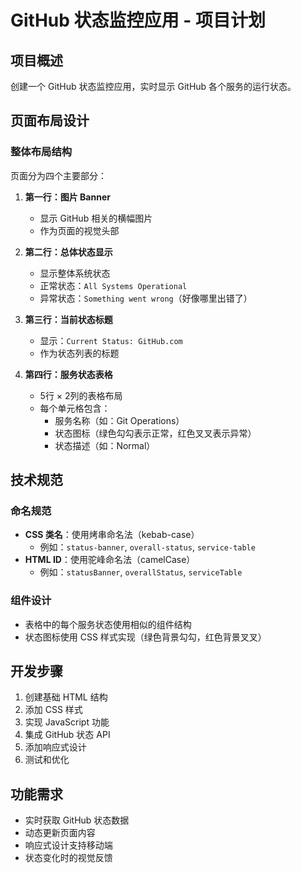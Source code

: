 # GitHub 状态监控应用 - 项目计划

## 项目概述
创建一个 GitHub 状态监控应用，实时显示 GitHub 各个服务的运行状态。

## 页面布局设计

### 整体布局结构
页面分为四个主要部分：

1. **第一行：图片 Banner**
   - 显示 GitHub 相关的横幅图片
   - 作为页面的视觉头部

2. **第二行：总体状态显示**
   - 显示整体系统状态
   - 正常状态：`All Systems Operational`
   - 异常状态：`Something went wrong`（好像哪里出错了）

3. **第三行：当前状态标题**
   - 显示：`Current Status: GitHub.com`
   - 作为状态列表的标题

4. **第四行：服务状态表格**
   - 5行 × 2列的表格布局
   - 每个单元格包含：
     - 服务名称（如：Git Operations）
     - 状态图标（绿色勾勾表示正常，红色叉叉表示异常）
     - 状态描述（如：Normal）

## 技术规范

### 命名规范
- **CSS 类名**：使用烤串命名法（kebab-case）
  - 例如：`status-banner`, `overall-status`, `service-table`
- **HTML ID**：使用驼峰命名法（camelCase）
  - 例如：`statusBanner`, `overallStatus`, `serviceTable`

### 组件设计
- 表格中的每个服务状态使用相似的组件结构
- 状态图标使用 CSS 样式实现（绿色背景勾勾，红色背景叉叉）

## 开发步骤
1. 创建基础 HTML 结构
2. 添加 CSS 样式
3. 实现 JavaScript 功能
4. 集成 GitHub 状态 API
5. 添加响应式设计
6. 测试和优化

## 功能需求
- 实时获取 GitHub 状态数据
- 动态更新页面内容
- 响应式设计支持移动端
- 状态变化时的视觉反馈
